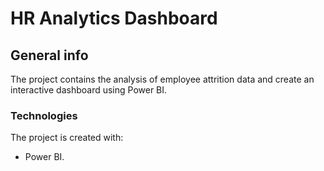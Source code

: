 # HR Analytics Dashboard 

## General info

The project contains the analysis of employee attrition data and create an interactive dashboard using Power BI. 

### Technologies
The project is created with:
- Power BI.
